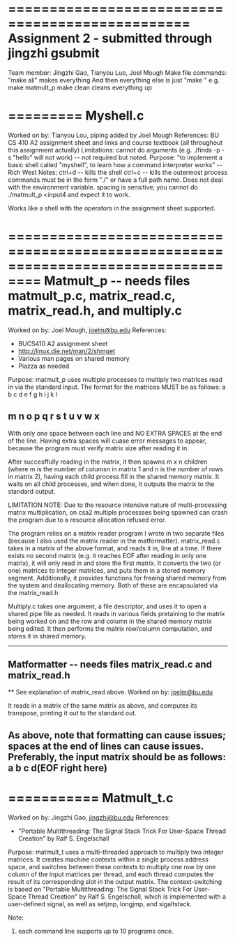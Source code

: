 ================================================
Assignment 2 - submitted through jingzhi gsubmit
================================================

Team member: Jingzhi Gao, Tianyou Luo, Joel Mough
Make file commands:
"make all" makes everything
And then everything else is just "make <part name>" e.g. make matmult_p
make clean cleans everything up

=========
Myshell.c
=========
Worked on by: Tianyou Lou, piping added by Joel Mough
References: BU CS 410 A2 assignment sheet and links and course textbook (all throughout this assignment actually)
Limitations: cannot do arguments (e.g. ./finds -p <name> -s "hello" will not work) -- not required but noted. 
Purpose: 
"to implement a basic shell called "myshell", to learn how a command interpreter works" -- Rich West
Notes:
ctrl+d -- kills the shell
ctrl+c -- kills the outermost process
commands must be in the form "./" or have a full path name. Does not deal with the environment variable. 
spacing is sensitive; you cannot do ./matmult_p <input4 and expect it to work. 

Works like a shell with the operators in the assignment sheet supported. 

==================================================================================
Matmult_p -- needs files matmult_p.c, matrix_read.c, matrix_read.h, and multiply.c
==================================================================================
Worked on by: Joel Mough, joelm@bu.edu
References:
 * BUCS410 A2 assignment sheet
 * http://linux.die.net/man/2/shmget
 * Various man pages on shared memory
 * Piazza as needed

Purpose:
matmult_p uses multiple processes to multiply two matrices read in via the standard input. 
The format for the matrices MUST be as follows:
a b c d
e f g h
i j k l

m n o p
q r s t
u v w x
----------
With only one space between each line and NO EXTRA SPACES at the end of the line. Having extra spaces will cuase
error messages to appear, because the program must verify matrix size after reading it in. 

After succesffully reading in the matrix, it then spawns m x n children (where m is the number of columsn in matrix 1 and n is the number of rows in matrix 2), having each
child process fill in the shared memory matrix. It waits on all child processes, and when done, it outputs the matrix to the standard output. 

LIMITATION NOTE: Due to the resource intensive nature of multi-processing matrix multiplication, on csa2 multiple processses being spawned can crash the program due to a resource
allocation refused error. 

The program relies on a matrix reader program I wrote in two separate files (because I also used the matrix reader in the matformatter).
matrix_read.c takes in a matrix of the above format, and reads it in, line at a time. If there exists no second matrix (e.g. it reaches EOF after reading in
only one matrix), it will only read in and store the first matrix. It converts the two (or one) matrices to integer matrices, and puts them in a stored memory segment. 
Additionally, it provides functions for freeing shared memory from the system and deallocating memory. Both of these are encapsulated via the matrix_read.h

Multiply.c takes one argument, a file descriptor, and uses it to open a shared pipe file as needed. It reads in various fields pretaining to the matrix being worked on
and the row and column in the shared memory matrix being edited. It then performs the matrix row/column computation, and stores it in shared memory. 

-------------------------
Matformatter -- needs files matrix_read.c and matrix_read.h
--------------------------------------------------------------
** See explanation of matrix_read above. 
Worked on by: joelm@bu.edu

It reads in a matrix of the same matrix as above, and computes its transpose, printing it out to the standard out. 

As above, note that formatting can cause issues; spaces at the end of lines can cause issues. Preferably, the input matrix should be as follows:
a b
c d(EOF right here)
----



===========
Matmult_t.c
===========
Worked on by: Jingzhi Gao, jingzhi@bu.edu
References:
 * "Portable Multithreading: The Signal Stack Trick For User-Space Thread Creation" by Ralf S. Engelschall

Purpose:
matmult_t uses a multi-threaded approach to multiply two integer matrices. It creates machine contexts within a single process address space, and switches between these contexts to multiply one row by one column of the input matrices per thread, and each thread computes the result of its corresponding slot in the output matrix. The context-switching is based on "Portable Multithreading: The Signal Stack Trick For User-Space Thread Creation" by Ralf S. Engelschall, which is implemented with a user-defined signal, as well as setjmp, longjmp, and sigaltstack.


Note:
1. each command line supports up to 10 programs once.
